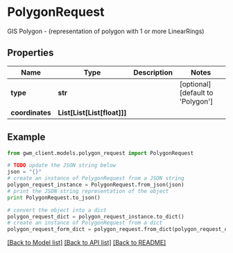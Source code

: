 # PolygonRequest

GIS Polygon - (representation of polygon with 1 or more LinearRings)

## Properties
Name | Type | Description | Notes
------------ | ------------- | ------------- | -------------
**type** | **str** |  | [optional] [default to 'Polygon']
**coordinates** | **List[List[List[float]]]** |  | 

## Example

```python
from gwm_client.models.polygon_request import PolygonRequest

# TODO update the JSON string below
json = "{}"
# create an instance of PolygonRequest from a JSON string
polygon_request_instance = PolygonRequest.from_json(json)
# print the JSON string representation of the object
print PolygonRequest.to_json()

# convert the object into a dict
polygon_request_dict = polygon_request_instance.to_dict()
# create an instance of PolygonRequest from a dict
polygon_request_form_dict = polygon_request.from_dict(polygon_request_dict)
```
[[Back to Model list]](../README.md#documentation-for-models) [[Back to API list]](../README.md#documentation-for-api-endpoints) [[Back to README]](../README.md)


